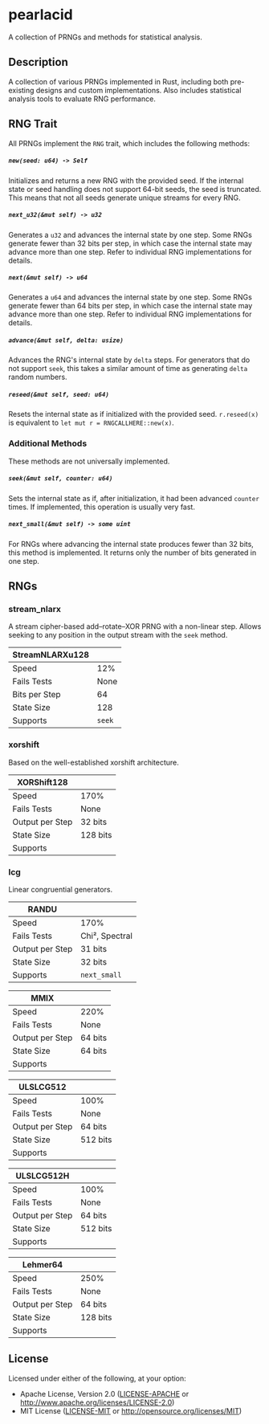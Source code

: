 # pearlacid

A collection of PRNGs and methods for statistical analysis.

## Description
A collection of various PRNGs implemented in Rust, including both pre-existing designs and custom implementations.
Also includes statistical analysis tools to evaluate RNG performance.

## RNG Trait
All PRNGs implement the `RNG` trait, which includes the following methods:

##### `new(seed: u64) -> Self`
Initializes and returns a new RNG with the provided seed.
If the internal state or seed handling does not support 64-bit seeds, the seed is truncated.
This means that not all seeds generate unique streams for every RNG.

##### `next_u32(&mut self) -> u32`
Generates a `u32` and advances the internal state by one step.
Some RNGs generate fewer than 32 bits per step, in which case the internal state may advance more than one step.
Refer to individual RNG implementations for details.

##### `next(&mut self) -> u64`
Generates a `u64` and advances the internal state by one step.
Some RNGs generate fewer than 64 bits per step, in which case the internal state may advance more than one step.
Refer to individual RNG implementations for details.

##### `advance(&mut self, delta: usize)`
Advances the RNG's internal state by `delta` steps.
For generators that do not support `seek`, this takes a similar amount of time as generating `delta` random numbers.

##### `reseed(&mut self, seed: u64)`
Resets the internal state as if initialized with the provided seed.
`r.reseed(x)` is equivalent to `let mut r = RNGCALLHERE::new(x)`.

### Additional Methods
These methods are not universally implemented.

##### `seek(&mut self, counter: u64)`
Sets the internal state as if, after initialization, it had been advanced `counter` times.
If implemented, this operation is usually very fast.

##### `next_small(&mut self) -> some uint`
For RNGs where advancing the internal state produces fewer than 32 bits, this method is implemented.
It returns only the number of bits generated in one step.

## RNGs

### stream_nlarx
A stream cipher-based add–rotate–XOR PRNG with a non-linear step.
Allows seeking to any position in the output stream with the `seek` method.

| StreamNLARXu128 |   |
|---|---|
| Speed | 12% |
| Fails Tests | None |
| Bits per Step | 64 |
| State Size | 128 |
| Supports | `seek` |

### xorshift
Based on the well-established xorshift architecture.

| XORShift128 |   |
|---|---|
| Speed | 170% |
| Fails Tests | None |
| Output per Step | 32 bits |
| State Size | 128 bits |
| Supports | |

### lcg
Linear congruential generators.

| RANDU |   |
|---|---|
| Speed | 170% |
| Fails Tests | Chi², Spectral |
| Output per Step | 31 bits |
| State Size | 32 bits |
| Supports | `next_small` |



| MMIX |   |
|---|---|
| Speed | 220% |
| Fails Tests | None |
| Output per Step | 64 bits |
| State Size | 64 bits |
| Supports | |


| ULSLCG512 |   |
|---|---|
| Speed | 100% |
| Fails Tests | None |
| Output per Step | 64 bits |
| State Size | 512 bits |
| Supports | |


| ULSLCG512H |   |
|---|---|
| Speed | 100% |
| Fails Tests | None |
| Output per Step | 64 bits |
| State Size | 512 bits |
| Supports | |


| Lehmer64 |   |
|---|---|
| Speed | 250% |
| Fails Tests | None |
| Output per Step | 64 bits |
| State Size | 128 bits |
| Supports | |

## License

Licensed under either of the following, at your option:

 * Apache License, Version 2.0 ([LICENSE-APACHE](LICENSE-APACHE) or http://www.apache.org/licenses/LICENSE-2.0)
 * MIT License ([LICENSE-MIT](LICENSE-MIT) or http://opensource.org/licenses/MIT)


